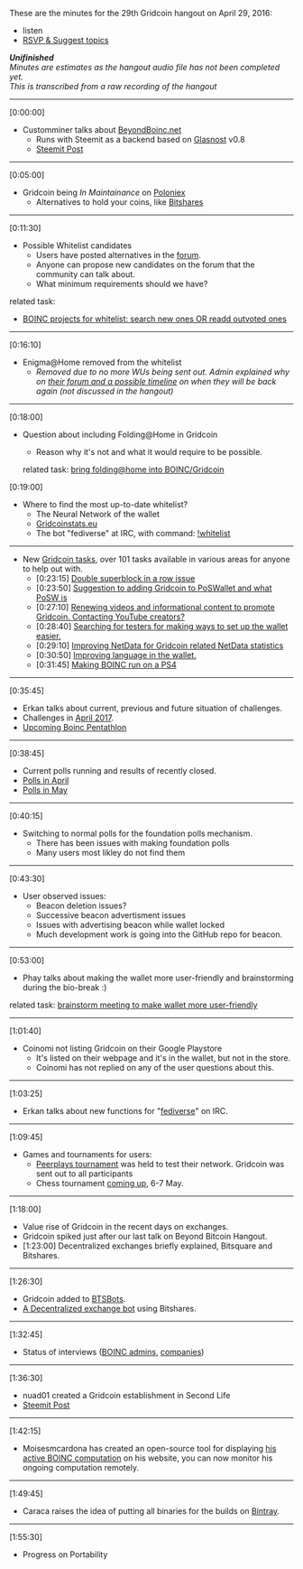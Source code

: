  These are the minutes for the 29th Gridcoin hangout on April 29, 2016:
* listen
* [RSVP & Suggest topics](https://steemit.com/gridcoin/@cm-steem/gridcoin-community-hangout-029-29th-apr-2017-9pm-gmt-rsvp-and-suggest-topics)

<i><b>Unifinished</b><br />Minutes are estimates as the hangout audio file has not been completed yet.<br />This is transcribed from a raw recording of the hangout</i>

***
[0:00:00]
* Customminer talks about [BeyondBoinc.net](https://beyondboinc.net/)
  * Runs with Steemit as a backend based on [Glasnost](https://steemit.com/steemdev/@ontofractal/glasnost-v0-8-released-now-with-live-configuration-reload-and-admin-interface-publish-your-steem-blogs-on-your-own-domain) v0.8
  * [Steemit Post](https://steemit.com/gridcoin/@cm-steem/announcing-beyondboinc-net-a-steemit-backed-blog-glasnost-v0-8)

***
[0:05:00]
* Gridcoin being <i>In Maintainance</i> on [Poloniex](https://poloniex.com)
  * Alternatives to hold your coins, like [Bitshares](https://bitshares.openledger.info)
    
***
[0:11:30]
* Possible Whitelist candidates
  * Users have posted alternatives in the [forum](https://cryptocointalk.com/forum/2436-projects/).
  * Anyone can propose new candidates on the forum that the community can talk about.
  * What minimum requirements should we have?
  
 related task:
  * [BOINC projects for whitelist: search new ones OR readd outvoted ones](https://github.com/Erkan-Yilmaz/Gridcoin-tasks/issues/90)

***
[0:16:10]
* Enigma@Home removed from the whitelist
  * <i>Removed due to no more WUs being sent out. Admin explained why on [their forum and a possible timeline](http://www.enigmaathome.net/forum_thread.php?id=835) on when they will be back again (not discussed in the hangout)</i>

***
[0:18:00]
* Question about including Folding@Home in Gridcoin
  * Reason why it's not and what it would require to be possible.
  
  related task: [bring folding@home into BOINC/Gridcoin](https://github.com/Erkan-Yilmaz/Gridcoin-tasks/issues/67)
  
[0:19:00]
* Where to find the most up-to-date whitelist?
  * The Neural Network of the wallet
  * [Gridcoinstats.eu](https://www.gridcoinstats.eu)
  * The bot "fediverse" at IRC, with command: [!whitelist](https://kiwiirc.com/client/irc.freenode.net:6697/#gridcoin-help)
  
***
* New [Gridcoin tasks](https://github.com/Erkan-Yilmaz/Gridcoin-tasks), over 101 tasks available in various areas for anyone to help out with.
  * [0:23:15] [Double superblock in a row issue](https://github.com/Erkan-Yilmaz/Gridcoin-tasks/issues/117)
  * [0:23:50] [Suggestion to adding Gridcoin to PoSWallet and what PoSW is](https://github.com/Erkan-Yilmaz/Gridcoin-tasks/issues/115)
  * [0:27:10] [Renewing videos and informational content to promote Gridcoin. Contacting YouTube creators?](https://github.com/Erkan-Yilmaz/Gridcoin-tasks/issues/114)
  * [0:28:40] [Searching for testers for making ways to set up the wallet easier.](https://github.com/Erkan-Yilmaz/Gridcoin-tasks/issues/113)
  * [0:29:10] [Improving NetData for Gridcoin related NetData statistics](https://github.com/Erkan-Yilmaz/Gridcoin-tasks/issues/112)
  * [0:30:50] [Improving language in the wallet.](https://github.com/Erkan-Yilmaz/Gridcoin-tasks/issues/111)
  * [0:31:45] [Making BOINC run on a PS4](https://github.com/Erkan-Yilmaz/Gridcoin-tasks/issues/110)
  
***
[0:35:45]
* Erkan talks about current, previous and future situation of challenges.
 * Challenges in [April 2017](https://steemit.com/gridcoin/@erkan/help-team-gridcoin-in-the-april-2017-challenges-v2).
 * [Upcoming Boinc Pentathlon](https://steemit.com/gridcoin/@erkan/may-5-challenge-8th-boinc-pentathlon-starts-are-you-ready)

***
[0:38:45]
* Current polls running and results of recently closed.
 * [Polls in April](https://steemit.com/gridcoin/@erkan/gridcoin-polls-april-2017-v2)
 * [Polls in May](https://steemit.com/gridcoin/@erkan/gridcoin-polls-may-2017)

***
[0:40:15]
* Switching to normal polls for the foundation polls mechanism.
  * There has been issues with making foundation polls
  * Many users most likley do not find them
  
***
[0:43:30]
* User observed issues:
  * Beacon deletion issues?
  * Successive beacon advertisment issues
  * Issues with advertising beacon while wallet locked
  * Much development work is going into the GitHub repo for beacon.
  

***
[0:53:00]
* Phay talks about making the wallet more user-friendly and brainstorming during the bio-break :)

related task: [brainstorm meeting to make wallet more user-friendly](https://github.com/Erkan-Yilmaz/Gridcoin-tasks/issues/121)

***
[1:01:40]
* Coinomi not listing Gridcoin on their Google Playstore
  * It's listed on their webpage and it's in the wallet, but not in the store.
  * Coinomi has not replied on any of the user questions about this.
  
***
[1:03:25]
* Erkan talks about new functions for "[fediverse](https://cryptocointalk.com/topic/50958-dpp-and-dpr/)" on IRC.

***
[1:09:45]
* Games and tournaments for users:
  * [Peerplays tournament](https://steemit.com/gridcoin/@cm-steem/gridcoin-community-peerplays-tournament) was held to test their network. Gridcoin was sent out to all participants
  * Chess tournament [coming up](https://steemit.com/gridcoin/@erkan/join-the-gcc-gridcoin-chess-club), 6-7 May.

***
[1:18:00]
* Value rise of Gridcoin in the recent days on exchanges.
 * Gridcoin spiked just after our last talk on Beyond Bitcoin Hangout.
 * [1:23:00] Decentralized exchanges briefly explained, Bitsquare and Bitshares. 

***
[1:26:30]
* Gridcoin added to [BTSBots](http://btsbots.com/).
 * [A Decentralized exchange bot](https://bitsharestalk.org/index.php/topic,23457.msg305060.html#msg305060) using Bitshares.
 
***
[1:32:45]
* Status of interviews ([BOINC admins](https://steemit.com/gridcoin/@erkan/interview-guide-with-boinc-admins-v3), [companies](https://cryptocointalk.com/topic/1331-new-coin-launch-announcement-grc-gridcoin/page-1247#entry238477))

***
[1:36:30]
* nuad01 created a Gridcoin establishment in Second Life
 * [Steemit Post](https://steemit.com/gridcoin/@nuad01/gridcoin-second-life)

***
[1:42:15]
* Moisesmcardona has created an open-source tool for displaying [his active BOINC computation](https://steemit.com/technology/@moisesmcardona/now-you-can-see-my-boinc-tasks-in-my-website) on his website, you can now monitor his ongoing computation remotely.

***
[1:49:45]
* Caraca raises the idea of putting all binaries for the builds on [Bintray](https://bintray.com/).

***
[1:55:30]
* Progress on Portability
